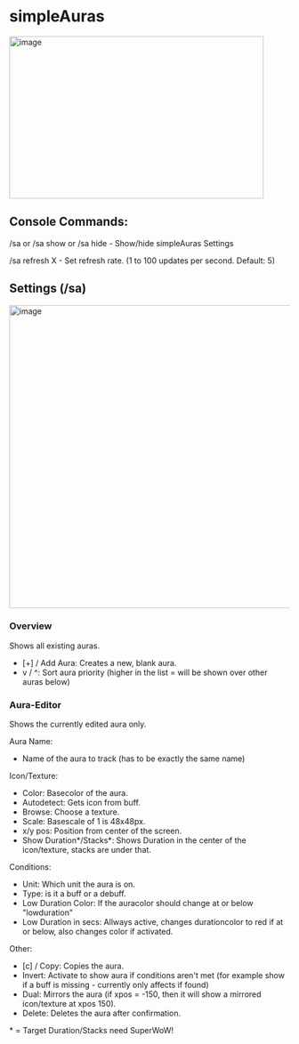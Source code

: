 # simpleAuras


<img width="457" height="292" alt="image" src="https://github.com/user-attachments/assets/03f280cf-36ac-4139-ab03-1f26d70bf8ad" />


## Console Commands:
/sa or /sa show or /sa hide - Show/hide simpleAuras Settings

/sa refresh X - Set refresh rate. (1 to 100 updates per second. Default: 5)


## Settings (/sa)
<img width="825" height="545" alt="image" src="https://github.com/user-attachments/assets/5eebc24d-6924-4a5b-a83d-b9bde4a03c2f" />


### Overview
Shows all existing auras.

- [+] / Add Aura: Creates a new, blank aura.
- v / ^: Sort aura priority (higher in the list = will be shown over other auras below)


### Aura-Editor
Shows the currently edited aura only.

Aura Name:
- Name of the aura to track (has to be exactly the same name)


Icon/Texture:
- Color: Basecolor of the aura.
- Autodetect: Gets icon from buff.
- Browse: Choose a texture.
- Scale: Basescale of 1 is 48x48px.
- x/y pos: Position from center of the screen.
- Show Duration*/Stacks*: Shows Duration in the center of the icon/texture, stacks are under that.


Conditions:
- Unit: Which unit the aura is on.
- Type: is it a buff or a debuff.
- Low Duration Color: If the auracolor should change at or below "lowduration"
- Low Duration in secs: Allways active, changes durationcolor to red if at or below, also changes color if activated.


Other:
- [c] / Copy: Copies the aura.
- Invert: Activate to show aura if conditions aren't met (for example show if a buff is missing - currently only affects if found)
- Dual: Mirrors the aura (if xpos = -150, then it will show a mirrored icon/texture at xpos 150).
- Delete: Deletes the aura after confirmation.

\* = Target Duration/Stacks need SuperWoW!
